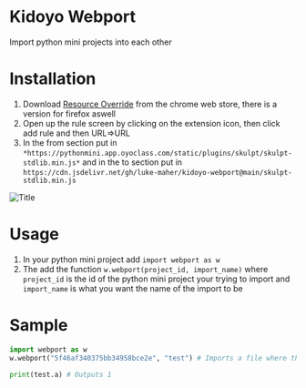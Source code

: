 # Kidoyo Webport
Import python mini projects into each other

# Installation
1. Download [Resource Override](https://chrome.google.com/webstore/detail/resource-override/pkoacgokdfckfpndoffpifphamojphii?hl=en) from the chrome web store, there is a version for firefox aswell
2. Open up the rule screen by clicking on the extension icon, then click add rule and then URL=>URL
3. In the from section put in `*https://pythonmini.app.oyoclass.com/static/plugins/skulpt/skulpt-stdlib.min.js*` and in the to section put in `https://cdn.jsdelivr.net/gh/luke-maher/kidoyo-webport@main/skulpt-stdlib.min.js`

![](https://i.imgur.com/TL9Dg1q.png "Title")

# Usage
1. In your python mini project add `import webport as w`
2. The add the function `w.webport(project_id, import_name)` where `project_id` is the id of the python mini project your trying to import and `import_name` is what you want the name of the import to be

# Sample

```python
import webport as w
w.webport("5f46af340375bb34958bce2e", "test") # Imports a file where the only line is 'a = 1'

print(test.a) # Outputs 1
```
